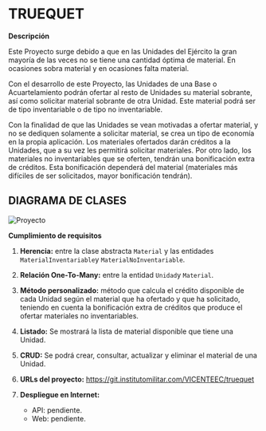 # TRUEQUET

**Descripción**

Este Proyecto surge debido a que en las Unidades del Ejército la gran mayoría de las veces no se tiene una cantidad óptima de material. En ocasiones sobra material y en ocasiones falta material.

Con el desarrollo de este Proyecto, las Unidades de una Base o Acuartelamiento podrán ofertar al resto de Unidades su material sobrante, así como solicitar material sobrante de otra Unidad. Este material podrá ser de tipo inventariable o de tipo no inventariable.

Con la finalidad de que las Unidades se vean motivadas a ofertar material, y no se dediquen solamente a solicitar material, se crea un tipo de economía en la propia aplicación. Los materiales ofertados darán créditos a la Unidades, que a su vez les permitirá solicitar materiales. Por otro lado, los materiales no inventariables que se oferten, tendrán una bonificación extra de créditos. Esta bonificación dependerá del material (materiales más difíciles de ser solicitados, mayor bonificación tendrán).

## DIAGRAMA DE CLASES
![Proyecto](/uploads/311a10eabb5951b1916f2416c4f0db62/Proyecto.jpg)

**Cumplimiento de requisitos**

1. **Herencia:** entre la clase abstracta `Material` y las entidades `MaterialInventariable`y `MaterialNoInventariable`. 
2. **Relación One-To-Many:** entre la entidad `Unidad`y `Material`.
3. **Método personalizado:** método que calcula el crédito disponible de cada Unidad según el material que ha ofertado y que ha solicitado, teniendo en cuenta la bonificación extra de créditos que produce el ofertar materiales no inventariables.
4. **Listado:** Se mostrará la lista de material disponible que tiene una Unidad. 
5. **CRUD:** Se podrá crear, consultar, actualizar y eliminar el material de una Unidad.
6. **URLs del proyecto:** https://git.institutomilitar.com/VICENTEEC/truequet
7. **Despliegue en Internet:**

    * API: pendiente.
    * Web: pendiente.
